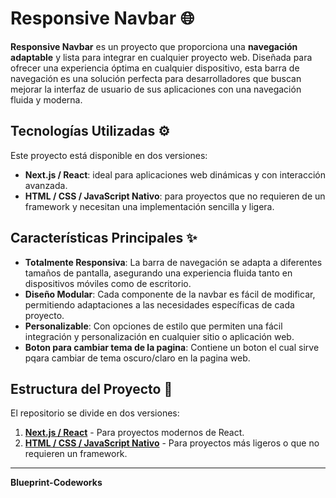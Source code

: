 # **Responsive Navbar** 🌐

**Responsive Navbar** es un proyecto que proporciona una **navegación adaptable** y lista para integrar en cualquier proyecto web. Diseñada para ofrecer una experiencia óptima en cualquier dispositivo, esta barra de navegación es una solución perfecta para desarrolladores que buscan mejorar la interfaz de usuario de sus aplicaciones con una navegación fluida y moderna.

## **Tecnologías Utilizadas** ⚙️
Este proyecto está disponible en dos versiones:
- **Next.js / React**: ideal para aplicaciones web dinámicas y con interacción avanzada.
- **HTML / CSS / JavaScript Nativo**: para proyectos que no requieren de un framework y necesitan una implementación sencilla y ligera.

## **Características Principales** ✨
- **Totalmente Responsiva**: La barra de navegación se adapta a diferentes tamaños de pantalla, asegurando una experiencia fluida tanto en dispositivos móviles como de escritorio.
- **Diseño Modular**: Cada componente de la navbar es fácil de modificar, permitiendo adaptaciones a las necesidades específicas de cada proyecto.
- **Personalizable**: Con opciones de estilo que permiten una fácil integración y personalización en cualquier sitio o aplicación web.
- **Boton para cambiar tema de la pagina**: Contiene un boton el cual sirve pqara cambiar de tema oscuro/claro en la pagina web.

## **Estructura del Proyecto** 📂
El repositorio se divide en dos versiones:
1. [**Next.js / React**](https://github.com/Blueprint-Codeworks/Navbar-1-React-Nextjs) - Para proyectos modernos de React.
2. [**HTML / CSS / JavaScript Nativo**](https://github.com/Blueprint-Codeworks/Navbar-1-Nativo) - Para proyectos más ligeros o que no requieren un framework.

---

**Blueprint-Codeworks**
